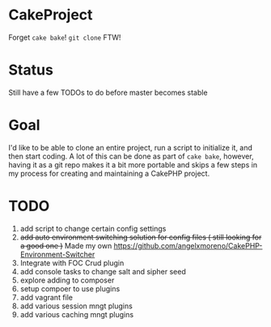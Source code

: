 CakeProject
===========

Forget `cake bake`! `git clone` FTW!

Status
===========
Still have a few TODOs to do before master becomes stable

Goal
===========
I'd like to be able to clone an entire project, run a script to initialize it, and then start coding. A lot of this can be done as part of `cake bake`, however,
having it as a git repo makes it a bit more portable and skips a few steps in my process for creating and maintaining a CakePHP project.


TODO
===========
1. add script to change certain config settings
1. ~~add auto environment switching solution for config files ( still looking for a good one )~~ Made my own https://github.com/angelxmoreno/CakePHP-Environment-Switcher
2. Integrate with FOC Crud plugin
3. add console tasks to change salt and sipher seed
4. explore adding to composer
5. setup compoer to use plugins
6. add vagrant file
7. add various session mngt plugins
8. add various caching mngt plugins
